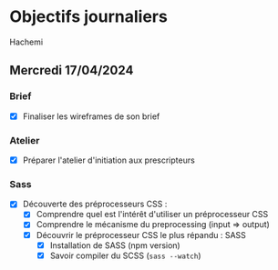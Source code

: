 # Objectifs journaliers

Hachemi

## Mercredi 17/04/2024

### Brief 

- [X] Finaliser les wireframes de son brief

### Atelier

- [X] Préparer l'atelier d'initiation aux prescripteurs

### Sass

- [x] Découverte des préprocesseurs CSS :
  - [x] Comprendre quel est l'intérêt d'utiliser un préprocesseur CSS
  - [x] Comprendre le mécanisme du preprocessing (input => output)
  - [x] Découvrir le préprocesseur CSS le plus répandu : SASS
    - [x] Installation de SASS (npm version)
    - [X] Savoir compiler du SCSS (`sass --watch`)
